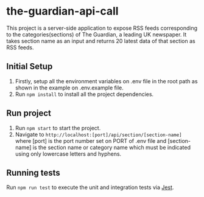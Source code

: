 # the-guardian-api-call

This project is a server-side application to expose RSS feeds corresponding to the categories(sections) of The Guardian, a leading UK newspaper. It takes section name as an input and returns 20 latest data of that section as RSS feeds.

## Initial Setup

1. Firstly, setup all the environment variables on .env file in the root path as shown in the example on .env.example file.
2. Run `npm install` to install all the project dependencies.

## Run project

1. Run `npm start` to start the project.
2. Navigate to `http://localhost:[port]/api/section/[section-name]`
   where [port] is the port number set on PORT of .env file and [section-name] is the section name or category name which must be indicated using only lowercase letters and hyphens.

## Running tests

Run `npm run test` to execute the unit and integration tests via [Jest](https://www.npmjs.com/package/jest).
